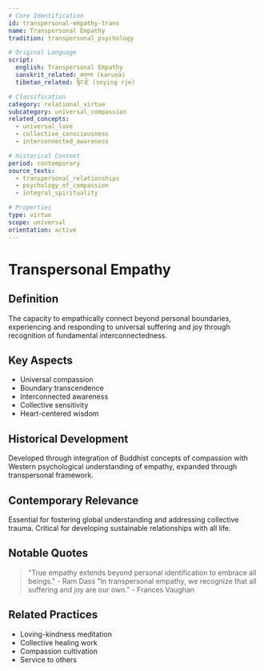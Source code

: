 ```yaml
---
# Core Identification
id: transpersonal-empathy-trans
name: Transpersonal Empathy
tradition: transpersonal_psychology

# Original Language
script:
  english: Transpersonal Empathy
  sanskrit_related: करुणा (karuṇā)
  tibetan_related: སྙིང་རྗེ་ (snying rje)

# Classification
category: relational_virtue
subcategory: universal_compassion
related_concepts:
  - universal_love
  - collective_consciousness
  - interconnected_awareness

# Historical Context
period: contemporary
source_texts:
  - transpersonal_relationships
  - psychology_of_compassion
  - integral_spirituality

# Properties
type: virtue
scope: universal
orientation: active
---
```


# Transpersonal Empathy

## Definition
The capacity to empathically connect beyond personal boundaries, experiencing and responding to universal suffering and joy through recognition of fundamental interconnectedness.

## Key Aspects
- Universal compassion
- Boundary transcendence
- Interconnected awareness
- Collective sensitivity
- Heart-centered wisdom

## Historical Development
Developed through integration of Buddhist concepts of compassion with Western psychological understanding of empathy, expanded through transpersonal framework.

## Contemporary Relevance
Essential for fostering global understanding and addressing collective trauma. Critical for developing sustainable relationships with all life.

## Notable Quotes
> "True empathy extends beyond personal identification to embrace all beings." - Ram Dass
> "In transpersonal empathy, we recognize that all suffering and joy are our own." - Frances Vaughan

## Related Practices
- Loving-kindness meditation
- Collective healing work
- Compassion cultivation
- Service to others